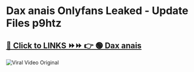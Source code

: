
 # Dax anais Onlyfans Leaked - Update Files p9htz

## <h2><a href="https://clipsfans.com/Dax_anais&ref=git">🔗 Click to LINKS ⏩⏩ 👉 🟢 Dax anais </a></h2>

<a href="https://clipsfans.com/Dax_anais&ref=git" rel="nofollow" data-target="animated-image.originalLink"><img src="https://i.ibb.co.com/xMMVF88/686577567.gif" alt="Viral Video Original" style="max-width: 100%; display: inline-block;" data-target="animated-image.originalImage"></a>

